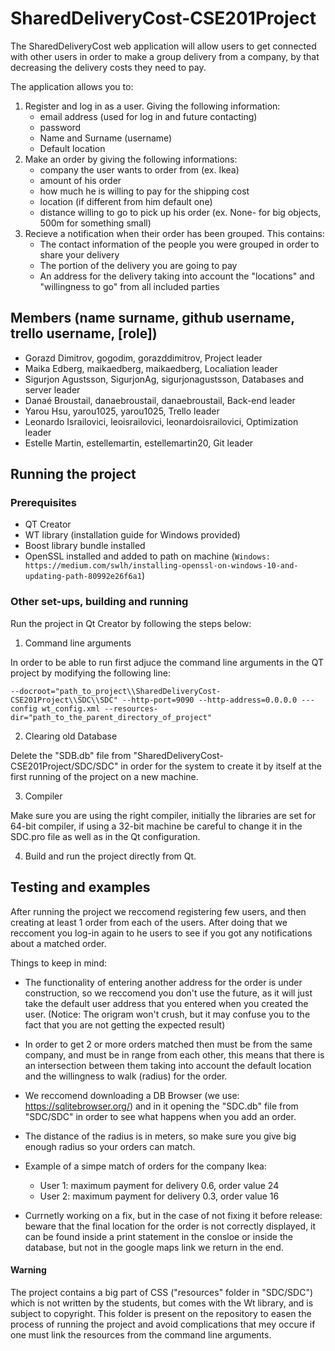 # SharedDeliveryCost-CSE201Project

The SharedDeliveryCost web application will allow users to get connected with other users in order to make a group delivery from a company, by that decreasing the delivery costs they need to pay.

The application allows you to:

1. Register and log in as a user. Giving the following information:
   - email address (used for log in and future contacting)
   - password
   - Name and Surname (username)
   - Default location
2. Make an order by giving the following informations:
   - company the user wants to order from (ex. Ikea)
   - amount of his order
   - how much he is willing to pay for the shipping cost
   - location (if different from him default one)
   - distance willing to go to pick up his order (ex. None- for big objects, 500m for something small)
3. Recieve a notification when their order has been grouped. This contains:
   - The contact information of the people you were grouped in order to share your delivery
   - The portion of the delivery you are going to pay
   - An address for the delivery taking into account the "locations" and "willingness to go" from all included parties

## Members (name surname, github username, trello username, [role])

- Gorazd Dimitrov, gogodim, gorazddimitrov, Project leader
- Maika Edberg, maikaedberg, maikaedberg, Localiation leader
- Sigurjon Agustsson, SigurjonAg, sigurjonagustsson, Databases and server leader
- Danaé Broustail, danaebroustail, danaebroustail, Back-end leader
- Yarou Hsu, yarou1025, yarou1025, Trello leader
- Leonardo Israilovici, leoisrailovici, leonardoisrailovici, Optimization leader
- Estelle Martin, estellemartin, estellemartin20, Git leader

## Running the project

### Prerequisites
- QT Creator
- WT library (installation guide for Windows provided)
- Boost library bundle installed
- OpenSSL installed and added to path on machine (```Windows: https://medium.com/swlh/installing-openssl-on-windows-10-and-updating-path-80992e26f6a1```)

### Other set-ups, building and running

Run the project in Qt Creator by following the steps below:

1. Command line arguments

In order to be able to run first adjuce the command line arguments in the QT project by modifying the following line:
```
--docroot="path_to_project\\SharedDeliveryCost-CSE201Project\\SDC\\SDC" --http-port=9090 --http-address=0.0.0.0 ---config wt_config.xml --resources-dir="path_to_the_parent_directory_of_project"
```
2. Clearing old Database

Delete the "SDB.db" file from "SharedDeliveryCost-CSE201Project/SDC/SDC" in order for the system to create it by itself at the first running of the project on a new machine.

3. Compiler

Make sure you are using the right compiler, initially the libraries are set for 64-bit compiler, if using a 32-bit machine be careful to change it in the SDC.pro file as well as in the Qt configuration.

4. Build and run the project directly from Qt.

## Testing and examples

After running the project we reccomend registering few users, and then creating at least 1 order from each of the users. After doing that we reccoment you log-in again to he users to see if you got any notifications about a matched order. 

Things to keep in mind:

- The functionality of entering another address for the order is under construction, so we reccomend you don't use the future, as it will just take the default user address that you entered when you created the user. (Notice: The origram won't crush, but it may confuse you to the fact that you are not getting the expected result)

- In order to get 2 or more orders matched then must be from the same company, and must be in range from each other, this means that there is an intersection between them taking into account the default location and the willingness to walk (radius) for the order.

- We reccomend downloading a DB Browser (we use: https://sqlitebrowser.org/) and in it opening the "SDC.db" file from "SDC/SDC" in order to see what happens when you add an order.

- The distance of the radius is in meters, so make sure you give big enough radius so your orders can match.

- Example of a simpe match of orders for the company Ikea: 
   - User 1: maximum payment for delivery 0.6, order value 24
   - User 2: maximum payment for delivery 0.3, order value 16

- Currnetly working on a fix, but in the case of not fixing it before release: beware that the final location for the order is not correctly displayed, it can be found inside a print statement in the consloe or inside the database, but not in the google maps link we return in the end.

#### Warning

The project contains a big part of CSS ("resources" folder in "SDC/SDC") which is not written by the students, but comes with the Wt library, and is subject to copyright. This folder is present on the repository to easen the process of running the project and avoid complications that mey occure if one must link the resources from the command line arguments.

